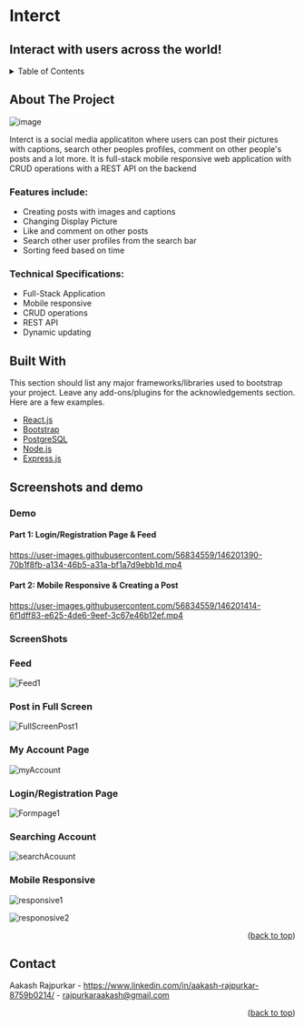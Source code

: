 # Interct
## Interact with users across the world!

<!-- TABLE OF CONTENTS -->
<details>
  <summary>Table of Contents</summary>
  <ol>
    <li>
      <a href="#about-the-project">About The Project</a> 
     <li><a href="#built-with">Built With</a></li>
     <li>
       <a href="#features">Screenshots</a>
     </li> 
    <li><a href="#contact">Contact</a></li>
  </ol>
</details>



<!-- ABOUT THE PROJECT -->
## About The Project

![image](https://user-images.githubusercontent.com/56834559/146203033-1ee79c00-6eae-4970-aae5-b9df116df6d3.png)


Interct is a social media applicatiton where users can post their pictures with captions, search other peoples profiles, comment on other people's posts and a lot more. It is full-stack mobile responsive web application with CRUD operations with a REST API on the backend

### Features include:
* Creating posts with images and captions
* Changing Display Picture
* Like and comment on other posts
* Search other user profiles from the search bar
* Sorting feed based on time

### Technical Specifications:
* Full-Stack Application
* Mobile responsive
* CRUD operations
* REST API
* Dynamic updating


## Built With

This section should list any major frameworks/libraries used to bootstrap your project. Leave any add-ons/plugins for the acknowledgements section. Here are a few examples.

* [React.js](https://reactjs.org/)
* [Bootstrap](https://getbootstrap.com)
* [PostgreSQL](https://www.postgresql.org/)
* [Node.js](https://nodejs.org/en/)
* [Express.js](https://expressjs.com/)


## Screenshots and demo

### Demo

#### Part 1: Login/Registration Page & Feed
https://user-images.githubusercontent.com/56834559/146201390-70b1f8fb-a134-46b5-a31a-bf1a7d9ebb1d.mp4

#### Part 2: Mobile Responsive & Creating a Post

https://user-images.githubusercontent.com/56834559/146201414-6f1dff83-e625-4de6-9eef-3c67e46b12ef.mp4

### ScreenShots

### Feed
![Feed1](https://user-images.githubusercontent.com/56834559/146201934-d2761818-4885-4035-b661-56a16f20ccbd.PNG)

### Post in Full Screen
![FullScreenPost1](https://user-images.githubusercontent.com/56834559/146202018-96a55ee0-427e-4ec0-a741-d957faaa496b.PNG)

### My Account Page
![myAccount](https://user-images.githubusercontent.com/56834559/146202068-ea98168a-03f1-4084-a29d-439900b225bd.PNG)

### Login/Registration Page
![Formpage1](https://user-images.githubusercontent.com/56834559/146202202-598c23c3-55eb-48dc-8108-7b1d98ee90aa.PNG)

### Searching Account
![searchAcouunt](https://user-images.githubusercontent.com/56834559/146202252-218df507-a9cf-41aa-b4a0-b64a1461dcdb.PNG)


### Mobile Responsive
![responsive1](https://user-images.githubusercontent.com/56834559/146202112-fc86a303-b1b6-4682-ad56-6d8bcfd9d67d.PNG)

![responosive2](https://user-images.githubusercontent.com/56834559/146202127-38893c3b-c1a2-40aa-a0d6-35b055e39e6b.PNG)



<p align="right">(<a href="#top">back to top</a>)</p>


## Contact

Aakash Rajpurkar - https://www.linkedin.com/in/aakash-rajpurkar-8759b0214/ - rajpurkaraakash@gmail.com

<p align="right">(<a href="#top">back to top</a>)</p>
